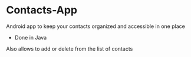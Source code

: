 # Contacts-App

Android app to keep your contacts organized and accessible in one place


- Done in Java

Also allows to add or delete from the list of contacts







